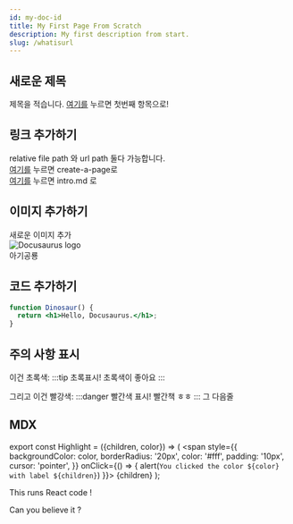 ```yaml
---
id: my-doc-id
title: My First Page From Scratch
description: My first description from start.
slug: /whatisurl
---
```


## 새로운 제목

제목을 적습니다. [여기를](./intro.md) 누르면 첫번째 항목으로!

## 링크 추가하기

relative file path 와 url path 둘다 가능합니다.  
[여기를](/create-a-page) 누르면 create-a-page로  
[여기를](./intro.md) 누르면 intro.md 로

## 이미지 추가하기

새로운 이미지 추가  
![Docusaurus logo](/img/docusaurus.png)  
아기공룡

## 코드 추가하기

```jsx title="src/components/Dinosaur.js"
function Dinosaur() {
  return <h1>Hello, Docusaurus.</h1>;
}
```

## 주의 사항 표시

이건 초록색:
:::tip 초록표시!
초록색이 좋아요
:::

그리고 이건 빨강색:
:::danger 빨간색 표시!
빨간책 ㅎㅎ
:::
그 다음줄

## MDX

export const Highlight = ({children, color}) => (
<span
style={{
      backgroundColor: color,
      borderRadius: '20px',
      color: '#fff',
      padding: '10px',
      cursor: 'pointer',
    }}
onClick={() => {
alert(`You clicked the color ${color} with label ${children}`)
}}>
{children}
</span>
);

This runs <Highlight color="#25c2a0">React code</Highlight> !

Can you <Highlight color="#1877F2">believe it</Highlight> ?
